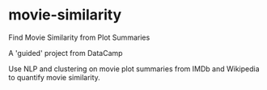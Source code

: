 # movie-similarity
Find Movie Similarity from Plot Summaries

A 'guided' project from DataCamp

Use NLP and clustering on movie plot summaries from IMDb and Wikipedia to quantify movie similarity.
